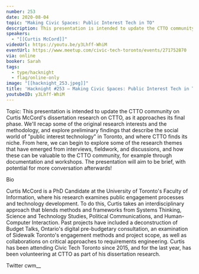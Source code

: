 ```yaml
---
number: 253
date: 2020-08-04
topic: "Making Civic Spaces: Public Interest Tech in TO"
description: This presentation is intended to update the CTTO community on Curtis McCord's dissertation research on CTTO, as it approaches its final phase. We'll recap some of the original research interests and the methodology, and explore preliminary findings that describe the social world of ‘public interest technology’ in Toronto, and where CTTO finds its niche. From here, we can begin to explore some of the research themes that have emerged from interviews, fieldwork, and discussions, and how these can be valuable to the CTTO community, for example through documentation and workshops. The presentation will aim to be brief, with potential for more conversation afterwards!
speakers:
  - "[[Curtis McCord]]"
videoUrl: https://youtu.be/y3Lhff-WhiM
eventUrl: https://www.meetup.com/civic-tech-toronto/events/271752870
via: online
booker: Sarah
tags:
  - type/hacknight
  - flag/online-only
image: "[[hacknight_253.jpeg]]"
title: 'Hacknight #253 – Making Civic Spaces: Public Interest Tech in TO'
youtubeID: y3Lhff-WhiM
---
```

Topic:
This presentation is intended to update the CTTO community on Curtis McCord's dissertation research on CTTO, as it approaches its final phase. We'll recap some of the original research interests and the methodology, and explore preliminary findings that describe the social world of "public interest technology" in Toronto, and where CTTO finds its niche. From here, we can begin to explore some of the research themes that have emerged from interviews, fieldwork, and discussions, and how these can be valuable to the CTTO community, for example through documentation and workshops. The presentation will aim to be brief, with potential for more conversation afterwards!

Bio

Curtis McCord is a PhD Candidate at the University of Toronto's Faculty of Information, where his research examines public engagement processes and technology development. To do this, Curtis takes an interdisciplinary approach that blends methods and frameworks from Systems Thinking, Science and Technology Studies, Political Communications, and Human-Computer Interaction. Past projects have included a deconstruction of Budget Talks, Ontario's digital pre-budgetary consultation, an examination of Sidewalk Toronto's engagement methods and project scope, as well as collaborations on critical approaches to requirements engineering. Curtis has been attending Civic Tech Toronto since 2015, and for the last year, has been volunteering at CTTO as part of his dissertation research.

Twitter cwm__
